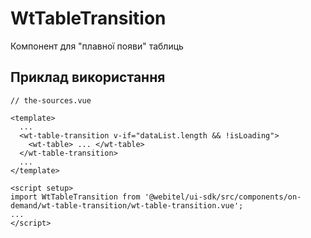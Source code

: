 # WtTableTransition

Компонент для "плавної появи" таблиць

## Приклад використання

```vue
// the-sources.vue

<template>
  ...
  <wt-table-transition v-if="dataList.length && !isLoading">
    <wt-table> ... </wt-table>
  </wt-table-transition>
  ...
</template>

<script setup>
import WtTableTransition from '@webitel/ui-sdk/src/components/on-demand/wt-table-transition/wt-table-transition.vue';
...
</script>
```
